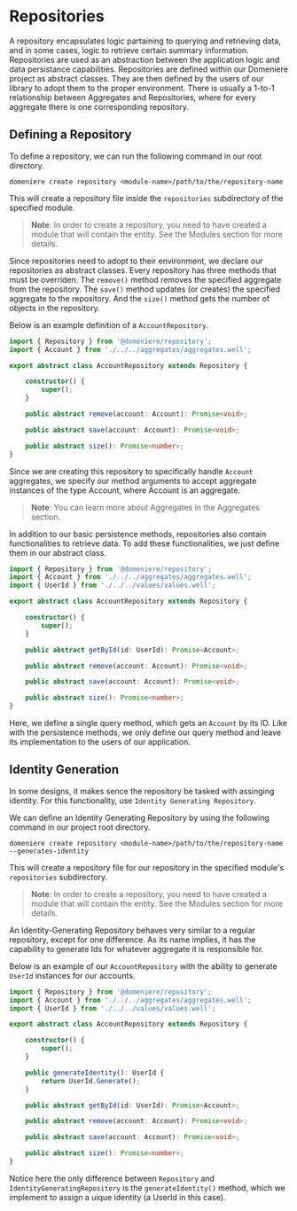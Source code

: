 # Repositories
A repository encapsulates logic partaining to querying and retrieving data, and in some cases, logic to retrieve certain summary information. Repositories are used as an abstraction between the application logic and data persistance capabilities. Repositories are defined within our Domeniere project as abstract classes. They are then defined by the users of our library to adopt them to the proper environment. There is usually a 1-to-1 relationship between Aggregates and Repositories, where for every aggregate there is one corresponding repository.

## Defining a Repository
To define a repository, we can run the following command in our root directory.
```
domeniere create repository <module-name>/path/to/the/repository-name
```
This will create a repository file inside the `repositories` subdirectory of the specified module.

> **Note**: In order to create a repository, you need to have created a module that will contain the entity. See the Modules section for more details.

Since repositories need to adopt to their environment, we declare our repositories as abstract classes. Every repository has three methods that must be overriden. The `remove()` method removes the specified aggregate from the repository. The `save()` method updates (or creates) the specified aggregate to the repository. And the `size()` method gets the number of objects in the repository.

Below is an example definition of a `AccountRepository`.
```ts
import { Repository } from '@domeniere/repository';
import { Account } from './../../aggregates/aggregates.well';

export abstract class AccountRepository extends Repository {

    constructor() {
        super();
    }

    public abstract remove(account: Account): Promise<void>;

    public abstract save(account: Account): Promise<void>;

    public abstract size(): Promise<number>;
}
```
Since we are creating this repository to specifically handle `Account` aggregates, we specify our method arguments to accept aggregate instances of the type Account, where Account is an aggregate.

> **Note**: You can learn more about Aggregates in the Aggregates section.

In addition to our basic persistence methods, repositories also contain functionalities to retrieve data. To add these functionalities, we just define them in our abstract class.
```ts
import { Repository } from '@domeniere/repository';
import { Account } from './../../aggregates/aggregates.well';
import { UserId } from './../../values/values.well';

export abstract class AccountRepository extends Repository {

    constructor() {
        super();
    }

    public abstract getById(id: UserId): Promise<Account>;

    public abstract remove(account: Account): Promise<void>;

    public abstract save(account: Account): Promise<void>;

    public abstract size(): Promise<number>;
}
```
Here, we define a single query method, which gets an `Account` by its ID. Like with the persistence methods, we only define our query method and leave its implementation to the users of our application.

## Identity Generation
In some designs, it makes sence the repository be tasked with assinging identity. For this functionality, use `Identity Generating Repository`.

We can define an Identity Generating Repository by using the following command in our project root directory.

```
domeniere create repository <module-name>/path/to/the/repository-name --generates-identity
```
This will create a repository file for our repository in the specified module's `repositories` subdirectory.

> **Note**: In order to create a repository, you need to have created a module that will contain the entity. See the Modules section for more details.

An Identity-Generating Repository behaves very similar to a regular repository, except for one difference. As its name implies, it has the capability to generate Ids for whatever aggregate it is responsible for.

Below is an example of our `AccountRepository` with the ability to generate `UserId` instances for our accounts.
```ts
import { Repository } from '@domeniere/repository';
import { Account } from './../../aggregates/aggregates.well';
import { UserId } from './../../values/values.well';

export abstract class AccountRepository extends Repository {

    constructor() {
        super();
    }

    public generateIdentity(): UserId {
        return UserId.Generate();
    }

    public abstract getById(id: UserId): Promise<Account>;

    public abstract remove(account: Account): Promise<void>;

    public abstract save(account: Account): Promise<void>;

    public abstract size(): Promise<number>;
}
```

Notice here the only difference between `Repository` and `IdentityGeneratingRepository` is the `generateIdentity()` method, which we implement to assign a uique identity (a UserId in this case).